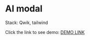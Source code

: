 <h1>AI modal</h1>
Stack: Qwik, tailwind

Click the link to see demo: <a href="https://romanfedusevych.github.io/FrameworkQwik/">DEMO LINK</a>
